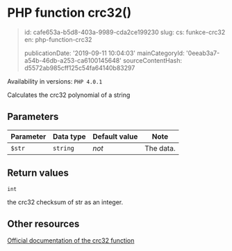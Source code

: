 PHP function crc32()
====================

> id: cafe653a-b5d8-403a-9989-cda2ce199230
> slug:
> 	cs: funkce-crc32
> 	en: php-function-crc32
> 
> publicationDate: '2019-09-11 10:04:03'
> mainCategoryId: '0eeab3a7-a54b-46db-a253-ca6100145648'
> sourceContentHash: d5572ab985cff125c54fa64140b83297

Availability in versions: `PHP 4.0.1`

Calculates the crc32 polynomial of a string


Parameters
--------------

| Parameter | Data type | Default value | Note |
|-----|-----|-----|-----|
| `$str` | `string` | *not* | The data. |


Return values
----------------

`int`

the crc32 checksum of str as an integer.

Other resources
------------

[Official documentation of the crc32 function](https://www.php.net/manual/en/function.crc32.php)
